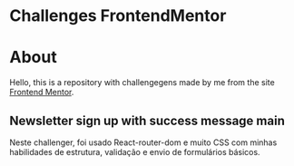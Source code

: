 # Challenges FrontendMentor

<h1>About</h1>
<p>Hello, this is a repository with challengegens made by me from the site <a href="https://www.frontendmentor.io/challenge">Frontend Mentor</a>.</p>


<h2>Newsletter sign up with success message main </h2>
<p>Neste challenger, foi usado React-router-dom e muito CSS com minhas habilidades de estrutura, validação e envio de formulários básicos.</p>
